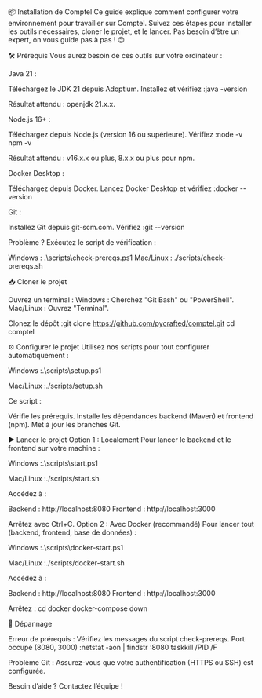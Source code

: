 📦 Installation de Comptel
Ce guide explique comment configurer votre environnement pour travailler sur Comptel. Suivez ces étapes pour installer les outils nécessaires, cloner le projet, et le lancer. Pas besoin d’être un expert, on vous guide pas à pas ! 😊

🛠️ Prérequis
Vous aurez besoin de ces outils sur votre ordinateur :

Java 21 :

Téléchargez le JDK 21 depuis Adoptium.
Installez et vérifiez :java -version

Résultat attendu : openjdk 21.x.x.


Node.js 16+ :

Téléchargez depuis Node.js (version 16 ou supérieure).
Vérifiez :node -v
npm -v

Résultat attendu : v16.x.x ou plus, 8.x.x ou plus pour npm.


Docker Desktop :

Téléchargez depuis Docker.
Lancez Docker Desktop et vérifiez :docker --version




Git :

Installez Git depuis git-scm.com.
Vérifiez :git --version





Problème ? Exécutez le script de vérification :

Windows : .\scripts\check-prereqs.ps1
Mac/Linux : ./scripts/check-prereqs.sh


📥 Cloner le projet

Ouvrez un terminal :
Windows : Cherchez "Git Bash" ou "PowerShell".
Mac/Linux : Ouvrez "Terminal".


Clonez le dépôt :git clone https://github.com/pycrafted/comptel.git
cd comptel




⚙️ Configurer le projet
Utilisez nos scripts pour tout configurer automatiquement :

Windows :.\scripts\setup.ps1


Mac/Linux :./scripts/setup.sh



Ce script :

Vérifie les prérequis.
Installe les dépendances backend (Maven) et frontend (npm).
Met à jour les branches Git.


▶️ Lancer le projet
Option 1 : Localement
Pour lancer le backend et le frontend sur votre machine :

Windows :.\scripts\start.ps1


Mac/Linux :./scripts/start.sh



Accédez à :

Backend : http://localhost:8080
Frontend : http://localhost:3000

Arrêtez avec Ctrl+C.
Option 2 : Avec Docker (recommandé)
Pour lancer tout (backend, frontend, base de données) :

Windows :.\scripts\docker-start.ps1


Mac/Linux :./scripts/docker-start.sh



Accédez à :

Backend : http://localhost:8080
Frontend : http://localhost:3000

Arrêtez :
cd docker
docker-compose down


🐛 Dépannage

Erreur de prérequis : Vérifiez les messages du script check-prereqs.
Port occupé (8080, 3000) :netstat -aon | findstr :8080
taskkill /PID <PID> /F


Problème Git : Assurez-vous que votre authentification (HTTPS ou SSH) est configurée.

Besoin d’aide ? Contactez l’équipe !
